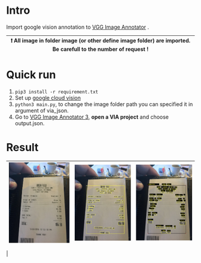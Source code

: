 # Intro

Import google vision annotation to [VGG Image Annotator](https://www.robots.ox.ac.uk/~vgg/software/via/)
.

| :exclamation:  All image in folder image (or other define image folder) are imported. Be carefull to the number of request !   |
|-----------------------------------------|

# Quick run

1. `pip3 install -r requirement.txt`
2. Set up [google cloud vision](https://cloud.google.com/vision/docs/quickstart-client-libraries)
3. `python3 main.py`, to change the image folder path you can specified it in argument of via_json.
4. Go to [VGG Image Annotator 3](https://www.robots.ox.ac.uk/~vgg/software/via/app/via_image_annotator.html), **open a
   VIA project** and choose output.json.

# Result


| ![via0](./doc/via0.png)   |      ![via](./doc/via.png)      |  ![via2](./doc/via2.png) |
|----------|:-------------:|------:|
|
